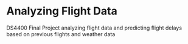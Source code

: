 # Analyzing Flight Data

DS4400 Final Project analyzing flight data and predicting flight delays based on previous flights and weather data
